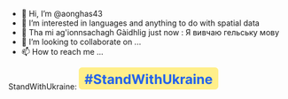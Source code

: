- 👋 Hi, I’m @aonghas43
- 👀 I’m interested in languages and anything to do with spatial data
- 🌱 Tha mi ag'ionnsachagh Gàidhlig  just now : Я вивчаю гельську мову
- 💞️ I’m looking to collaborate on ...
- 📫 How to reach me ...

StandWithUkraine:
[![Stand With Ukraine](https://raw.githubusercontent.com/vshymanskyy/StandWithUkraine/main/badges/StandWithUkraine.svg)](https://stand-with-ukraine.pp.ua)
